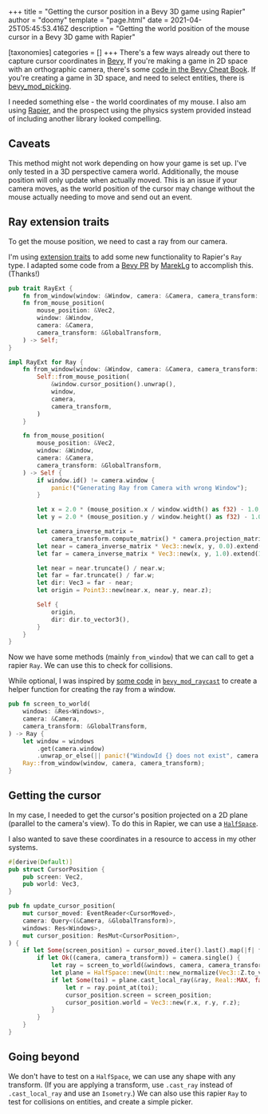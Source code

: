 +++
title = "Getting the cursor position in a Bevy 3D game using Rapier"
author = "doomy"
template = "page.html"
date = 2021-04-25T05:45:53.416Z
description = "Getting the world position of the mouse cursor in a Bevy 3D game with Rapier"

[taxonomies]
categories = []
+++
There's a few ways already out there to capture cursor coordinates in [Bevy](https://bevyengine.org), If you're making a game in 2D space with an orthographic camera, there's some [code in the Bevy Cheat Book](https://bevy-cheatbook.github.io/cookbook/cursor2world.html#2d-games). If you're creating a game in 3D space, and need to select entities, there is [bevy_mod_picking](https://lib.rs/crates/bevy_mod_picking).

I needed something else - the world coordinates of my mouse. I also am using [Rapier](https://rapier.rs), and the prospect using the physics system provided instead of including another library looked compelling.

## Caveats

This method might not work depending on how your game is set up. I've only tested in a 3D perspective camera world. Additionally, the mouse position will only update when actually moved. This is an issue if your camera moves, as the world position of the cursor may change without the mouse actually needing to move and send out an event.

## Ray extension traits

To get the mouse position, we need to cast a ray from our camera.

I'm using [extension traits](https://rust-lang.github.io/rfcs/0445-extension-trait-conventions.html) to add some new functionality to Rapier's `Ray` type. I adapted some code from a [Bevy PR](https://github.com/bevyengine/bevy/pull/615/files#diff-b8d1b19c39cd5204a806524463a0dd17a744079b4ffae0819b9056d6eb718533R11) by [MarekLg](https://github.com/bevyengine/bevy/pull/615#issue-496846792) to accomplish this. (Thanks!)

```rs
pub trait RayExt {
    fn from_window(window: &Window, camera: &Camera, camera_transform: &GlobalTransform) -> Self;
    fn from_mouse_position(
        mouse_position: &Vec2,
        window: &Window,
        camera: &Camera,
        camera_transform: &GlobalTransform,
    ) -> Self;
}

impl RayExt for Ray {
    fn from_window(window: &Window, camera: &Camera, camera_transform: &GlobalTransform) -> Self {
        Self::from_mouse_position(
            &window.cursor_position().unwrap(),
            window,
            camera,
            camera_transform,
        )
    }

    fn from_mouse_position(
        mouse_position: &Vec2,
        window: &Window,
        camera: &Camera,
        camera_transform: &GlobalTransform,
    ) -> Self {
        if window.id() != camera.window {
            panic!("Generating Ray from Camera with wrong Window");
        }

        let x = 2.0 * (mouse_position.x / window.width() as f32) - 1.0;
        let y = 2.0 * (mouse_position.y / window.height() as f32) - 1.0;

        let camera_inverse_matrix =
            camera_transform.compute_matrix() * camera.projection_matrix.inverse();
        let near = camera_inverse_matrix * Vec3::new(x, y, 0.0).extend(1.0);
        let far = camera_inverse_matrix * Vec3::new(x, y, 1.0).extend(1.0);

        let near = near.truncate() / near.w;
        let far = far.truncate() / far.w;
        let dir: Vec3 = far - near;
        let origin = Point3::new(near.x, near.y, near.z);

        Self {
            origin,
            dir: dir.to_vector3(),
        }
    }
}
```

Now we have some methods (mainly `from_window`) that we can call to get a rapier `Ray`. We can use this to check for collisions.

While optional, I was inspired by [some code](https://github.com/aevyrie/bevy_mod_raycast/blob/8b2ee7d015b9bb886684d7ad7796e404944bd5dd/src/primitives.rs#L95) in [`bevy_mod_raycast`](https://lib.rs/crates/bevy_mod_raycast) to create a helper function for creating the ray from a window.

```rs
pub fn screen_to_world(
    windows: &Res<Windows>,
    camera: &Camera,
    camera_transform: &GlobalTransform,
) -> Ray {
    let window = windows
        .get(camera.window)
        .unwrap_or_else(|| panic!("WindowId {} does not exist", camera.window));
    Ray::from_window(window, camera, camera_transform);
}
```

## Getting the cursor

In my case, I needed to get the cursor's position projected on a 2D plane (parallel to the camera's view). To do this in Rapier, we can use a [`HalfSpace`](https://docs.rs/rapier3d/0.8.0/rapier3d/geometry/struct.HalfSpace.html).

I also wanted to save these coordinates in a resource to access in my other systems.

```rs
#[derive(Default)]
pub struct CursorPosition {
    pub screen: Vec2,
    pub world: Vec3,
}

pub fn update_cursor_position(
    mut cursor_moved: EventReader<CursorMoved>,
    camera: Query<(&Camera, &GlobalTransform)>,
    windows: Res<Windows>,
    mut cursor_position: ResMut<CursorPosition>,
) {
    if let Some(screen_position) = cursor_moved.iter().last().map(|f| f.position) {
        if let Ok((camera, camera_transform)) = camera.single() {
            let ray = screen_to_world(&windows, camera, camera_transform);
            let plane = HalfSpace::new(Unit::new_normalize(Vec3::Z.to_vector3()));
            if let Some(toi) = plane.cast_local_ray(&ray, Real::MAX, false) {
                let r = ray.point_at(toi);
                cursor_position.screen = screen_position;
                cursor_position.world = Vec3::new(r.x, r.y, r.z);
            }
        }
    }
}
```

## Going beyond

We don't have to test on a `HalfSpace`, we can use any shape with any transform. (If you are applying a transform, use `.cast_ray` instead of `.cast_local_ray` and use an `Isometry`.) We can also use this rapier `Ray` to test for collisions on entities, and create a simple picker. 
